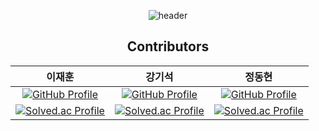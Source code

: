 <p align="center">
  <img src="https://capsule-render.vercel.app/api?type=waving&height=200&text=KSAlgorithm&fontAlign=30&fontAlignY=40&color=DC143C&fontColor=FFFFFF" alt="header"/>
</p>

<h2 align="center">Contributors</h2>

<table align="center">
  <thead>
    <tr>
      <th align="center">이재훈</th>
      <th align="center">강기석</th>
      <th align="center">정동현</th>
    </tr>
  </thead>
  <tbody>
    <tr>
      <td align="center">
        <a href="https://github.com/abc5259">
          <img src="https://img.shields.io/badge/GitHub-181717?style=for-the-badge&logo=github&logoColor=white" alt="GitHub Profile"/>
        </a>
      </td>
      <td align="center">
        <a href="https://github.com/yeezy-com">
          <img src="https://img.shields.io/badge/GitHub-181717?style=for-the-badge&logo=github&logoColor=white" alt="GitHub Profile"/>
        </a>
      </td>
      <td align="center">
        <a href="https://github.com/Iamcalmdown">
          <img src="https://img.shields.io/badge/GitHub-181717?style=for-the-badge&logo=github&logoColor=white" alt="GitHub Profile"/>
        </a>
      </td>
    </tr>
    <tr>
      <td align="center">
        <a href="https://solved.ac/dlwogns3413">
          <img src="http://mazassumnida.wtf/api/v2/generate_badge?boj=dlwogns3413" alt="Solved.ac Profile"/>
        </a>
      </td>
      <td align="center">
        <a href="https://solved.ac/beenzino">
          <img src="http://mazassumnida.wtf/api/v2/generate_badge?boj=beenzino" alt="Solved.ac Profile"/>
        </a>
      </td>
      <td align="center">
        <a href="https://solved.ac/ehsk2315">
          <img src="http://mazassumnida.wtf/api/v2/generate_badge?boj=ehsk2315" alt="Solved.ac Profile"/>
        </a>
      </td>
    </tr>
  </tbody>
</table>
